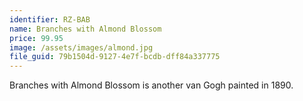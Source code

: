 ```yaml
---
identifier: RZ-BAB
name: Branches with Almond Blossom
price: 99.95
image: /assets/images/almond.jpg
file_guid: 79b1504d-9127-4e7f-bcdb-dff84a337775
---
```

Branches with Almond Blossom is another van Gogh painted in 1890.